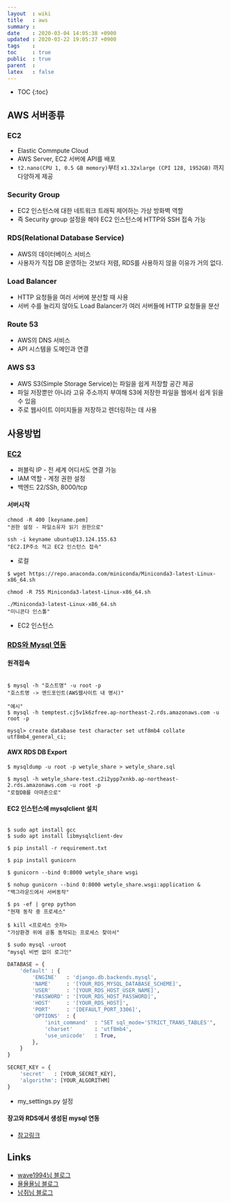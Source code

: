 ```yaml
---
layout  : wiki
title   : aws
summary : 
date    : 2020-03-04 14:05:38 +0900
updated : 2020-03-22 19:05:37 +0900
tags    : 
toc     : true
public  : true
parent  : 
latex   : false
---
```

* TOC
{:toc}

## AWS 서버종류

### EC2

- Elastic Commpute Cloud
- AWS Server, EC2 서버에 API를 배포
- `t2.nano(CPU 1, 0.5 GB memory)`부터 `x1.32xlarge (CPI 128, 1952GB)` 까지 다양하게 제공

### Security Group

- EC2 인스턴스에 대한 네트워크 트래픽 제어하는 가상 방화벽 역할
- 즉 Security group 설정을 해야 EC2 인스턴스에 HTTP와 SSH 접속 가능

### RDS(Relational Database Service)

- AWS의 데이터베이스 서비스
- 사용자가 직접 DB 운영하는 것보다 저렴, RDS를 사용하지 않을 이유가 거의 없다.

### Load Balancer

- HTTP 요청들을 여러 서버에 분산할 때 사용
- 서버 수를 늘리지 않아도 Load Balancer가 여러 서버들에 HTTP 요청들을 분산

### Route 53

- AWS의 DNS 서비스
- API 시스템을 도메인과 연결

### AWS S3

- AWS S3(Simple Storage Service)는 파일을 쉽게 저장할 공간 제공
- 파일 저장뿐만 아니라 고유 주소까지 부여해 S3에 저장한 파일을 웹에서 쉽게 읽을 수 있음
- 주로 웹사이트 이미지들을 저장하고 렌더링하는 데 사용

## 사용방법

### [EC2](https://stackoverflow.com/c/wecode/questions/176)
- 퍼블릭 IP - 전 세계 어디서도 연결 가능
- IAM 역할 - 계정 권한 설정
- 백엔드 22/SSh, 8000/tcp

#### 서버시작

```shell
chmod -R 400 [keyname.pem]
"권한 설정 - 파일소유자 읽기 권한으로"

ssh -i keyname ubuntu@13.124.155.63
"EC2.IP주소 적고 EC2 인스턴스 접속"
```

- 로컬

```ubuntu
$ wget https://repo.anaconda.com/miniconda/Miniconda3-latest-Linux-x86_64.sh

chmod -R 755 Miniconda3-latest-Linux-x86_64.sh

./Miniconda3-latest-Linux-x86_64.sh
"미니콘다 인스톨"
```

- EC2 인스턴스

### [RDS와 Mysql 연동](https://stackoverflow.com/c/wecode/questions/172)

#### 원격접속

```shell

$ mysql -h "호스트명" -u root -p 
"호스트명 -> 엔드포인트(AWS웹사이트 내 명시)"

"예시"
$ mysql -h temptest.cj5v1k6zfree.ap-northeast-2.rds.amazonaws.com -u root -p
```

```shell
mysql> create database test character set utf8mb4 collate utf8mb4_general_ci;
```

#### AWX RDS DB Export

```shell
$ mysqldump -u root -p wetyle_share > wetyle_share.sql

$ mysql -h wetyle_share-test.c2i2ypp7xnkb.ap-northeast-2.rds.amazonaws.com -u root -p
"로컬DB를 아마존으로"
```

#### EC2 인스턴스에 mysqlclient 설치

```shell

$ sudo apt install gcc
$ sudo apt install libmysqlclient-dev

$ pip install -r requirement.txt
```

```shell
$ pip install gunicorn

$ gunicorn --bind 0:8000 wetyle_share wsgi

$ nohup gunicorn --bind 0:8000 wetyle_share.wsgi:application &
"백그라운드에서 서버동작"

$ ps -ef | grep python
"현재 동작 중 프로세스"

$ kill <프로세스 숫자>
"가상환경 위에 공통 동작되는 프로세스 찾아서"
```

```shell
$ sudo mysql -uroot
"mysql 비번 없이 로그인"
```

```python
DATABASE = {
    'default' : {
        'ENGINE'   : 'django.db.backends.mysql',
        'NAME'     : '[YOUR_RDS_MYSQL_DATABASE_SCHEME]',
        'USER'     : '[YOUR_RDS_HOST_USER_NAME]',
        'PASSWORD' : '[YOUR_RDS_HOST_PASSWORD]',
        'HOST'     : '[YOUR_RDS_HOST]',
        'PORT'     : '[DEFAULT_PORT_3306]',
        'OPTIONS'  : {
            'init_command'  : "SET sql_mode='STRICT_TRANS_TABLES'",
            'charset'       : 'utf8mb4',
            'use_unicode'   : True,
        },
    }
}

SECRET_KEY = {
    'secret'   : [YOUR_SECRET_KEY],
    'algorithm': [YOUR_ALGORITHM]
}
```

- my_settings.py 설정

#### 장고와 RDS에서 생성된 mysql 연동

- [참고링크](https://lukelee91.github.io/blog/aws-django-mysql-connection)

## Links

- [wave1994님 블로그](https://wave1994.tistory.com/86)
- [욜욜욜님 블로그](https://yorr.tistory.com/18)
- [남쥐님 블로그](https://blog.naver.com/namji117/221760954391)
